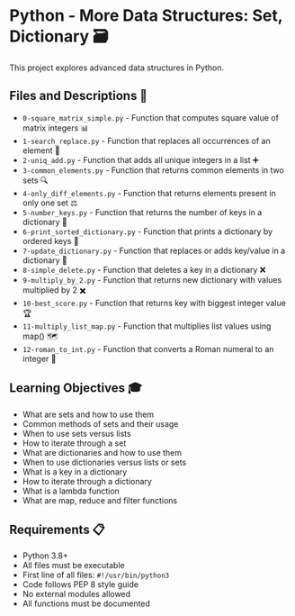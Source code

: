 # Python - More Data Structures: Set, Dictionary 🗃️

This project explores advanced data structures in Python.

## Files and Descriptions 📄

* `0-square_matrix_simple.py` - Function that computes square value of matrix integers 📊
* `1-search_replace.py` - Function that replaces all occurrences of an element 🔄
* `2-uniq_add.py` - Function that adds all unique integers in a list ➕
* `3-common_elements.py` - Function that returns common elements in two sets 🔍
* `4-only_diff_elements.py` - Function that returns elements present in only one set ⚖️
* `5-number_keys.py` - Function that returns the number of keys in a dictionary 🔑
* `6-print_sorted_dictionary.py` - Function that prints a dictionary by ordered keys 📝
* `7-update_dictionary.py` - Function that replaces or adds key/value in a dictionary 🔄
* `8-simple_delete.py` - Function that deletes a key in a dictionary ❌
* `9-multiply_by_2.py` - Function that returns new dictionary with values multiplied by 2 ✖️
* `10-best_score.py` - Function that returns key with biggest integer value 🏆
* `11-multiply_list_map.py` - Function that multiplies list values using map() 🗺️
* `12-roman_to_int.py` - Function that converts a Roman numeral to an integer 🔢

## Learning Objectives 🎓

* What are sets and how to use them
* Common methods of sets and their usage
* When to use sets versus lists
* How to iterate through a set
* What are dictionaries and how to use them
* When to use dictionaries versus lists or sets
* What is a key in a dictionary
* How to iterate through a dictionary
* What is a lambda function
* What are map, reduce and filter functions

## Requirements 📋

* Python 3.8+
* All files must be executable
* First line of all files: `#!/usr/bin/python3`
* Code follows PEP 8 style guide
* No external modules allowed
* All functions must be documented
